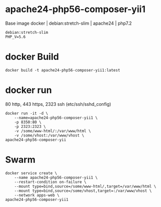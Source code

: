 # apache24-php56-composer-yii1

Base image docker | debian:stretch-slim | apache24 | php7.2

```
debian:stretch-slim
PHP_V=5.6
```

# docker Build
```
docker build -t apache24-php56-composer-yii1:latest
```

# docker run

80 http, 443 https, 2323 ssh (etc/ssh/sshd_config)

```
docker run -it -d \
    --name=apache24-php56-composer-yii1 \
    -p 8350:80 \
    -p 2323:2323 \
    -v /some/www-html/:/var/www/html \
    -v /some/vhost:/var/www/vhost \
apache24-php56-composer-yii
```

# Swarm

```
docker service create \
    --name apache24-php56-composer-yii1 \
    --restart-condition on-failure \
    --mount type=bind,source=/some/www-html/,target=/var/www/html \
    --mount type=bind,source=/some/vhost,target=:/var/www/vhost \
    --network apps-web \
apache24-php56-composer-yii1
```
